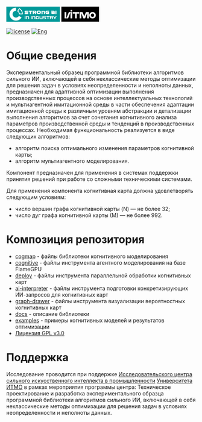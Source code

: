 [![SAI](./docs/media/SAI_badge_flat.svg)](https://sai.itmo.ru/)
[![ITMO](./docs/media/ITMO_badge_flat_rus.svg)](https://en.itmo.ru/en/)

[![license](https://img.shields.io/github/license/compayser/cogmapoptimizer)](https://github.com/compayser/cogmapoptimizer/blob/main/LICENSE.md)
[![Eng](https://img.shields.io/badge/lang-en-red.svg)](/README_en.md)

# Общие сведения #

Экспериментальный образец программной библиотеки алгоритмов сильного ИИ, включающей в себя неклассические методы оптимизации для решения задач в условиях неопределенности и неполноты данных, предназначен для адаптивной оптимизации выполнения производственных процессов на основе интеллектуальных технологий и мультиагентной имитационной среды в части обеспечения адаптации имитационной среды к различным уровням абстракции и детализации выполнения алгоритмов за счет сочетания когнитивного анализа параметров производственной среды и тенденций в производственных процессах.
Необходимая функциональность реализуется в виде следующих алгоритмов:
* алгоритм поиска оптимального изменения параметров когнитивной карты;
* алгоритм мультиагентного моделирования.

Компонент предназначен для применения в системах поддержки принятия решений при работе со сложными техническими системами.

Для применения компонента когнитивная карта должна удовлетворять следующим условиям:
* число вершин графа когнитивной карты (N) — не более 32;
* число дуг графа когнитивной карты (М) — не более 992.

# Композиция репозитория #

* [cogmap](cogmap) - файлы библиотеки когнитивного моделирования
* [cognitive](cognitive) - файлы инструмента агентного моделирования на базе FlameGPU
* [deploy](deploy) - файлы инструмента параллельной обработки когнитивных карт
* [ai-interpreter](ai-interpreter) - файлы инструмента подготовки конкретизирующих ИИ-запросов для когнитивных карт
* [graph-drawer](graph-drawer) - файлы инструмента визуализации вероятностных когнитивных карт
* [docs](docs/README.md) - описание библиотеки
* [examples](examples/README.md) - примеры когнитивных моделей и результатов оптимизации
* [Лицензия GPL v3.0](LICENSE.md)
 
# Поддержка #
Исследование проводится при поддержке [Исследовательского центра сильного искусственного интеллекта в промышленности](https://sai.itmo.ru/) [Университета ИТМО](https://itmo.ru) в рамках мероприятия программы центра: Техническое проектирование и разработка экспериментального образца программной библиотеки алгоритмов сильного ИИ, включающей в себя неклассические методы оптимизации для решения задач в условиях неопределенности и неполноты данных.
